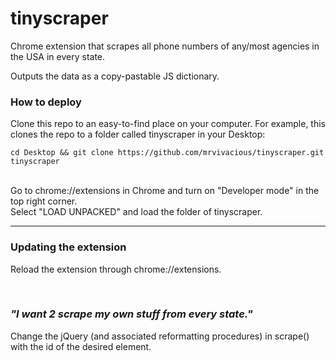 # tinyscraper
Chrome extension that scrapes all phone numbers of any/most agencies in the USA in every state.

Outputs the data as a copy-pastable JS dictionary.
<br>
### How to deploy
Clone this repo to an easy-to-find place on your computer. For example, this clones the repo to a folder called tinyscraper in your Desktop:
```
cd Desktop && git clone https://github.com/mrvivacious/tinyscraper.git tinyscraper
```
<br>
Go to chrome://extensions in Chrome and turn on "Developer mode" in the top right corner.
<br>
Select "LOAD UNPACKED" and load the folder of tinyscraper.
<hr>

### Updating the extension
Reload the extension through chrome://extensions.

<br>

### <em>"I want 2 scrape my own stuff from every state."</em>

Change the jQuery (and associated reformatting procedures) in scrape() with the id of the desired element. 

